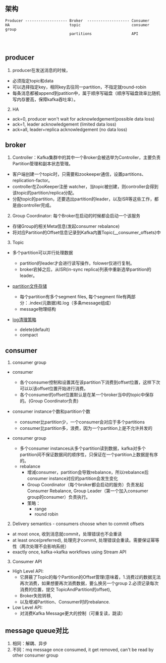 ## 架构
```
Producer ------------------- Broker  ------------------- Consumer
HA                           topic                       consumer group
                             partitions                  API

                                                   
```
## producer
1. producer在发送消息的时候，
  - 必须指定topic和data
  - 可以选择指定key，相同key去往同一partition，不指定就round-robin
  - 每条消息都被append到patition中，属于顺序写磁盘（顺序写磁盘效率比随机写内存要高，保障kafka吞吐率）。
  
2. HA
  - ack=0, producer won't wait for acknowledgement(possible data loss)
  - ack=1, leader acknowledgement (limited data loss)
  - ack=all, leader+replica acknowledgement (no data loss)
  
   
 

## broker
1. Controller：Kafka集群中的其中一个Broker会被选举为Controller，主要负责Partition管理和副本状态管理。
  - 客户端创建一个topic时，只需要和zookeeper通信，设置partitions、replication-factor。
  - controller在ZooKeeper注册 watcher，当topic被创建，则controller会得到该topic的partition/replica分配。
  - 分配topic的partition，还要选出partition的leader，以及ISR等这些工作，都是由controller完成。
  
2. Group Coordinator: 每个Broker在启动的时候都会启动一个该服务
  - 存储Group的相关Meta信息(发起consumer rebalance)
  - 将对应Partition的Offset信息记录到Kafka内置Topic(__consumer_offsets)中

3. Topic
  - 多个partition可以并行处理数据
    - partition的leader才会进行读写操作，folower仅进行复制。
    - broker宕掉之后，从ISR(in-sync replica)列表中重新选举partition的leader。
    
  - [partition文件存储](https://tech.meituan.com/2015/01/13/kafka-fs-design-theory.html)
    - 每个partition有多个segment files, 每个segment file有两部分：.index(元数据)和.log（多条message组成）
    - message物理结构
    
  - [log清理策略](https://blog.csdn.net/abc123lzf/article/details/100738169)
    - delete(default)
    - compact
  
  


## consumer
1. consumer group
  - consumer
    - 各个consumer控制和设置其在该partition下消费到offset位置，这样下次可以以该offset位置开始进行消费。
    - 各个consumer的offset位置默认是在某一个broker当中的topic中保存的。(Group Coordinator负责) 
    
  - consumer instance个数和partition个数
    - consumer比partition少，一个consumer会对应于多个partitions
    - consumer比partition多，浪费，因为一个partition上是不允许并发的
    
  - consumer group
    - 多个consumer instances从多个partition读到数据，kafka对多个partition间不保证数据间的顺序性，只保证在一个partition上数据是有序的。
    - rebalance
      - 增减consumer，partition会导致rebalance，所以rebalance后consumer instance对应的partition会发生变化
      - Group Coordinator（每个broker都会启动的服务）负责发起Consumer Rebalance, Group Leader（第一个加入consumer group的consumer）负责执行。
      - 策略：
        - range
        - round robin


2. Delivery semantics - consumers choose when to commit offsets
  - at most once, 收到消息就commit，处理错误也不会重读
  - at least once(preferred), 处理完才commit, 处理错误会重读。需要保证幂等性（两次处理不会影响系统）
  - exactly once, kafka->kafka workflows using Stream API
  

3. Consumer API
  - High Level API: 
    - 它屏蔽了Topic的每个Partition的Offset管理(意味着，1.消费过的数据无法再次消费，如果想要再次消费数据，要么换另一个group 2.必须记录每次消费的位置，提交                                     TopicAndPartition的offset),
    - Broker失败转移, 
    - 以及增减Partition、Consumer时的rebalance.
  - Low Level API:
    - 对消费Kafka Message更大的控制（可重复读，跳读）



## message queue对比
1. 相同：解耦、异步
2. 不同：mq message once consumed, it get removed, can't be read by other consumer group
  




